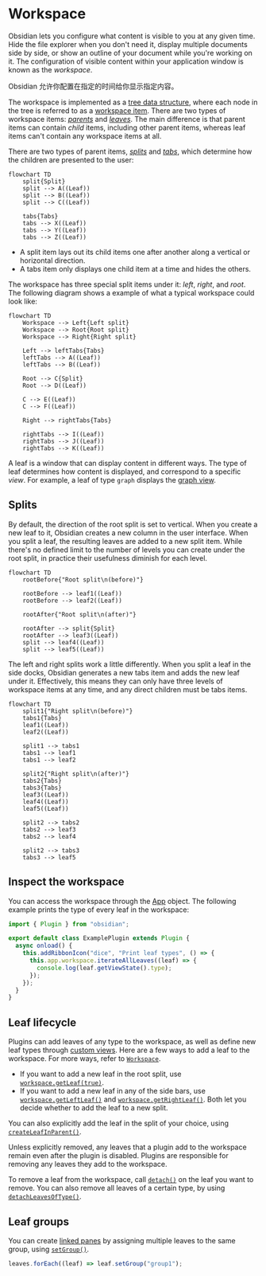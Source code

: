 # Workspace

Obsidian lets you configure what content is visible to you at any given time. Hide the file explorer when you don't need it, display multiple documents side by side, or show an outline of your document while you're working on it. The configuration of visible content within your application window is known as the _workspace_.

Obsidian 允许你配置在指定的时间给你显示指定内容。

The workspace is implemented as a [tree data structure](https://en.wikipedia.org/wiki/Tree_(data_structure)), where each node in the tree is referred to as a [workspace item](../api/classes/WorkspaceItem.md). There are two types of workspace items: [_parents_](../api/classes/WorkspaceParent.md) and [_leaves_](../api/classes/WorkspaceLeaf.md). The main difference is that parent items can contain _child_ items, including other parent items, whereas leaf items can't contain any workspace items at all.

There are two types of parent items, [_splits_](../api/classes/WorkspaceSplit.md) and [_tabs_](../api/classes/WorkspaceTabs.md), which determine how the children are presented to the user:

```mermaid
flowchart TD
    split{Split}
    split --> A((Leaf))
    split --> B((Leaf))
    split --> C((Leaf))

    tabs{Tabs}
    tabs --> X((Leaf))
    tabs --> Y((Leaf))
    tabs --> Z((Leaf))
```

- A split item lays out its child items one after another along a vertical or horizontal direction.
- A tabs item only displays one child item at a time and hides the others.

The workspace has three special split items under it: _left_, _right_, and _root_. The following diagram shows a example of what a typical workspace could look like:

```mermaid
flowchart TD
    Workspace --> Left{Left split}
    Workspace --> Root{Root split}
    Workspace --> Right{Right split}

    Left --> leftTabs{Tabs}
    leftTabs --> A((Leaf))
    leftTabs --> B((Leaf))

    Root --> C{Split}
    Root --> D((Leaf))

    C --> E((Leaf))
    C --> F((Leaf))

    Right --> rightTabs{Tabs}

    rightTabs --> I((Leaf))
    rightTabs --> J((Leaf))
    rightTabs --> K((Leaf))
```

A leaf is a window that can display content in different ways. The type of leaf determines how content is displayed, and correspond to a specific _view_. For example, a leaf of type `graph` displays the [graph view](https://help.obsidian.md/Plugins/Graph+view).

## Splits

By default, the direction of the root split is set to vertical. When you create a new leaf to it, Obsidian creates a new column in the user interface. When you split a leaf, the resulting leaves are added to a new split item. While there's no defined limit to the number of levels you can create under the root split, in practice their usefulness diminish for each level.

```mermaid
flowchart TD
    rootBefore{"Root split\n(before)"}

    rootBefore --> leaf1((Leaf))
    rootBefore --> leaf2((Leaf))

    rootAfter{"Root split\n(after)"}

    rootAfter --> split{Split}
    rootAfter --> leaf3((Leaf))
    split --> leaf4((Leaf))
    split --> leaf5((Leaf))
```

The left and right splits work a little differently. When you split a leaf in the side docks, Obsidian generates a new tabs item and adds the new leaf under it. Effectively, this means they can only have three levels of workspace items at any time, and any direct children must be tabs items.

```mermaid
flowchart TD
    split1{"Right split\n(before)"}
    tabs1{Tabs}
    leaf1((Leaf))
    leaf2((Leaf))

    split1 --> tabs1
    tabs1 --> leaf1
    tabs1 --> leaf2

    split2{"Right split\n(after)"}
    tabs2{Tabs}
    tabs3{Tabs}
    leaf3((Leaf))
    leaf4((Leaf))
    leaf5((Leaf))

    split2 --> tabs2
    tabs2 --> leaf3
    tabs2 --> leaf4

    split2 --> tabs3
    tabs3 --> leaf5
```

## Inspect the workspace

You can access the workspace through the [App](../api/classes/App.md) object. The following example prints the type of every leaf in the workspace:

```ts title="main.ts" {6-8}
import { Plugin } from "obsidian";

export default class ExamplePlugin extends Plugin {
  async onload() {
    this.addRibbonIcon("dice", "Print leaf types", () => {
      this.app.workspace.iterateAllLeaves((leaf) => {
        console.log(leaf.getViewState().type);
      });
    });
  }
}
```

## Leaf lifecycle

Plugins can add leaves of any type to the workspace, as well as define new leaf types through [custom views](../guides/custom-views.md). Here are a few ways to add a leaf to the workspace. For more ways, refer to [`Workspace`](../api/classes/Workspace.md).

- If you want to add a new leaf in the root split, use [`workspace.getLeaf(true)`](../api/classes/Workspace.md#getleaf).
- If you want to add a new leaf in any of the side bars, use [`workspace.getLeftLeaf()`](../api/classes/Workspace.md#getleftleaf) and [`workspace.getRightLeaf()`](../api/classes/Workspace.md#getrightleaf). Both let you decide whether to add the leaf to a new split.

You can also explicitly add the leaf in the split of your choice, using [`createLeafInParent()`](../api/classes/Workspace.md#createleafinparent).

Unless explicitly removed, any leaves that a plugin add to the workspace remain even after the plugin is disabled. Plugins are responsible for removing any leaves they add to the workspace.

To remove a leaf from the workspace, call [`detach()`](../api/classes/WorkspaceLeaf.md#detach) on the leaf you want to remove. You can also remove all leaves of a certain type, by using [`detachLeavesOfType()`](../api/classes/Workspace.md#detachleavesoftype).

## Leaf groups

You can create [linked panes](https://help.obsidian.md/User+interface/Workspace/Panes/Linked+pane) by assigning multiple leaves to the same group, using [`setGroup()`](../api/classes/WorkspaceLeaf.md#setgroup).

```ts
leaves.forEach((leaf) => leaf.setGroup("group1");
```
